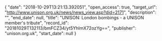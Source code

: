 {
  "date": "2018-10-29T13:21:13.392051", 
  "open_access": true, 
  "target_url": "http://www.unison.org.uk/news/news_view.asp?did=2171", 
  "description": "", 
  "end_date": null, 
  "title": "UNISON: London bombings - a UNISON member's tribute", 
  "record_id": "20181029T132113/bmFCZ34/yt5YhImX72ozYg==", 
  "publisher": "unison.org.uk", 
  "start_date": null
}

